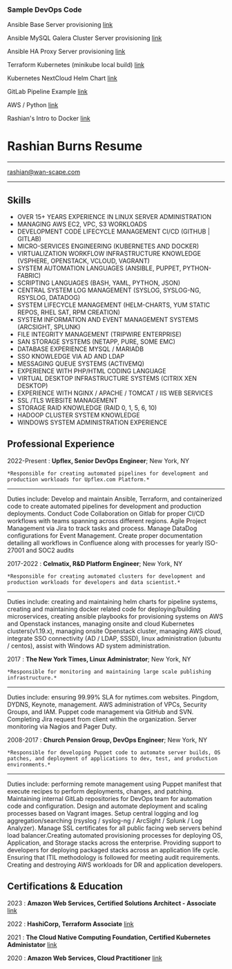  ### Sample DevOps Code

Ansible Base Server provisioning [link](https://github.com/naztyroc/resume/tree/master/ansible-playbooks/base)

Ansible MySQL Galera Cluster Server provisioning [link](https://github.com/naztyroc/resume/tree/master/ansible-playbooks/mysql)

Ansible HA Proxy Server provisioning [link](https://github.com/naztyroc/resume/tree/master/ansible-playbooks/haproxy)

Terraform Kubernetes (minikube local build) [link](https://github.com/naztyroc/resume/tree/master/terraform)

Kubernetes NextCloud Helm Chart [link](https://github.com/naztyroc/resume/tree/master/helm/charts/nextcloud)

GitLab Pipeline Example [link](https://github.com/naztyroc/resume/tree/master/gitlab-ci)

AWS / Python [link](https://github.com/naztyroc/resume/tree/master/aws)

Rashian's Intro to Docker [link](https://www.facebook.com/1120963482/posts/10214187417975674?d=n&sfns=mo)

Rashian Burns Resume
============

-------------------     ----------------------------
rashian@wan-scape.com
-------------------     ----------------------------

Skills
---------

* OVER 15+ YEARS EXPERIENCE IN LINUX SERVER ADMINISTRATION
* MANAGING AWS EC2, VPC, S3 WORKLOADS
* DEVELOPMENT CODE LIFECYCLE MANAGEMENT CI/CD (GITHUB | GITLAB)
* MICRO-SERVICES ENGINEERING (KUBERNETES AND DOCKER)
* VIRTUALIZATION WORKFLOW INFRASTRUCTURE KNOWLEDGE (VSPHERE, OPENSTACK, VCLOUD, VAGRANT)
* SYSTEM AUTOMATION LANGUAGES (ANSIBLE, PUPPET, PYTHON-FABRIC)
* SCRIPTING LANGUAGES (BASH, YAML, PYTHON, JSON)
* CENTRAL SYSTEM LOG MANAGEMENT (SYSLOG, SYSLOG-NG, RSYSLOG, DATADOG)
* SYSTEM LIFECYCLE MANAGEMENT (HELM-CHARTS, YUM STATIC REPOS, RHEL SAT, RPM CREATION)
* SYSTEM INFORMATION AND EVENT MANAGEMENT SYSTEMS (ARCSIGHT, SPLUNK)
* FILE INTEGRITY MANAGEMENT (TRIPWIRE ENTERPRISE)
* SAN STORAGE SYSTEMS (NETAPP, PURE, SOME EMC)
* DATABASE EXPERIENCE MYSQL / MARIADB
* SSO KNOWLEDGE VIA AD AND LDAP
* MESSAGING QUEUE SYSTEMS (ACTIVEMQ)
* EXPERIENCE WITH PHP/HTML CODING LANGUAGE
* VIRTUAL DESKTOP INFRASTRUCTURE SYSTEMS (CITRIX XEN DESKTOP)
* EXPERIENCE WITH NGINX / APACHE / TOMCAT / IIS WEB SERVICES
* SSL /TLS WEBSITE MANAGEMENT
* STORAGE RAID KNOWLEDGE (RAID 0, 1, 5, 6, 10)
* HADOOP CLUSTER SYSTEM KNOWLEDGE
* WINDOWS SYSTEM ADMINISTRATION EXPERIENCE

Professional Experience
---------

2022-Present
:   **Upflex, Senior DevOps Engineer**; New York, NY

    *Responsible for creating automated pipelines for development and production workloads for Upflex.com Platform.*
---
Duties include: Develop and maintain Ansible, Terraform, and containerized code to create automated pipelines for development and production deployments. Conduct Code Collaboration on Gitlab for proper CI/CD workflows with teams spanning across different regions. Agile Project Management via Jira to track tasks and process. Manage DataDog configurations for Event Management. Create proper documentation detailing all workflows in Confluence along with processes for yearly ISO-27001 and SOC2 audits

2017-2022
:   **Celmatix, R&D Platform Engineer**; New York, NY

    *Responsible for creating automated clusters for development and production workloads for developers and data scientist.*
---
Duties include: creating and maintaining helm charts for pipeline systems, creating and maintaining docker related code for deploying/building microservices, creating ansible playbooks for provisioning systems on AWS and Openstack instances, managing onsite and cloud Kubernetes clusters(v1.19.x), managing onsite Openstack cluster, managing AWS cloud, integrate SSO connectivity (AD / LDAP, SSSD), linux administration (ubuntu / centos), assist with Windows AD system administration.

2017
:   **The New York Times, Linux Administrator**; New York, NY

    *Responsible for monitoring and maintaining large scale publishing infrastructure.*
---
Duties include: ensuring 99.99% SLA for nytimes.com websites. Pingdom, DYDNS, Keynote, management. AWS administration of VPCs, Security Groups, and IAM. Puppet code management via GitHub and SVN. Completing Jira request from client within the organization. Server monitoring via Nagios and Pager Duty.

2008-2017
:   **Church Pension Group, DevOps Engineer**; New York, NY

    *Responsible for developing Puppet code to automate server builds, OS patches, and deployment of applications to dev, test, and production environments.*
---
Duties include: performing remote management using Puppet manifest that execute recipes to perform deployments, changes, and patching. Maintaining internal GitLab repositories for DevOps team for automation code and configuration. Design and automate deployment and scaling processes based on Vagrant images. Setup central logging and log aggregation/searching (rsyslog / syslog-ng / ArcSight / Splunk / Log Analyzer). Manage SSL certificates for all public facing web servers behind load balancer.Creating automated provisioning processes for deploying OS, Application, and Storage stacks across the enterprise. Providing support to developers for deploying packaged stacks across an application life cycle. Ensuring that ITIL methodology is followed for meeting audit requirements. Creating and destroying AWS workloads for DR and application developers.


Certifications & Education
----------
2023
:  **Amazon Web Services, Certified Solutions Architect - Associate** [link](https://drive.google.com/file/d/1_XAA2M1An2I1AFp5MY79URyQkJuOWTat/view?usp=sharing)

2022
:  **HashiCorp, Terraform Associate** [link](https://drive.google.com/file/d/180ABkJBbUlRTRVPFD3YZbq9nWs15ixdD/view?usp=sharing)

2021
:  **The Cloud Native Computing Foundation, Certified Kubernetes Administator** [link](https://drive.google.com/file/d/1yeiW45hn7LWFxYslYYZxU2ltHPX9-0wS/view?usp=sharing)

2020
:  **Amazon Web Services, Cloud Practitioner** [link](https://drive.google.com/file/d/1JmyxXIHP0DWU6k2DxD4IAF15NQKV_DLD/view?usp=sharing)
